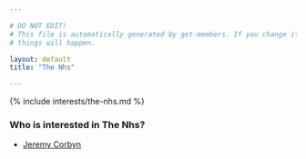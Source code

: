 ```yaml
---

# DO NOT EDIT!
# This file is automatically generated by get-members. If you change it, bad
# things will happen.

layout: default
title: "The Nhs"

---
```


{% include interests/the-nhs.md %}

### Who is interested in The Nhs?


* [Jeremy Corbyn](/members/jeremy-corbyn.html)
